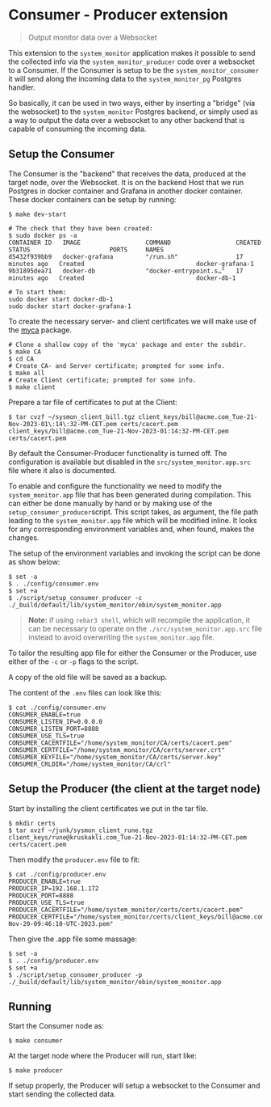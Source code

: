# Consumer - Producer extension
> Output monitor data over a Websocket

This extension to the `system_monitor` application makes
it possible to send the collected info via the `system_monitor_producer`
code over a websocket to a Consumer. If the Consumer is setup
to be the `system_monitor_consumer` it will send along the incoming
data to the `system_monitor_pg` Postgres handler.

So basically, it can be used in two ways, either by inserting
a "bridge" (via the websocket) to the `system_monitor` Postgres
backend, or simply used as a way to output the data over a websocket
to any other backend that is capable of consuming the incoming data.


## Setup the Consumer

The Consumer is the "backend" that receives the data, produced
at the target node, over the Websocket. It is on the backend Host
that we run Postgres in docker container and Grafana in another
docker container. These docker containers can be setup by running:

```shell
$ make dev-start

# The check that they have been created:
$ sudo docker ps -a
CONTAINER ID   IMAGE                  COMMAND                  CREATED          STATUS                      PORTS     NAMES                                                                                
d5432f939bb9   docker-grafana         "/run.sh"                17 minutes ago   Created                               docker-grafana-1                                                                     
9b31895dea71   docker-db              "docker-entrypoint.s…"   17 minutes ago   Created                               docker-db-1

# To start them:
sudo docker start docker-db-1
sudo docker start docker-grafana-1
```

To create the necessary server- and client certificates we will make use
of the [myca](https://github.com/etnt/myca) package. 

```shell
# Clone a shallow copy of the 'myca' package and enter the subdir.
$ make CA
$ cd CA
# Create CA- and Server certificate; prompted for some info.
$ make all
# Create Client certificate; prompted for some info.
$ make client
```

Prepare a tar file of certificates to put at the Client:

```shell
$ tar cvzf ~/sysmon_client_bill.tgz client_keys/bill@acme.com_Tue-21-Nov-2023-01\:14\:32-PM-CET.pem certs/cacert.pem 
client_keys/bill@acme.com_Tue-21-Nov-2023-01:14:32-PM-CET.pem
certs/cacert.pem
```

By default the Consumer-Producer functionality is turned off.
The configuration is available but disabled in the
`src/system_monitor.app.src` file where it also is documented.

To enable and configure the functionality we need to modify the
`system_monitor.app` file that has been generated during compilation.
This can either be done manually by hand or by making use of the
`setup_consumer_producer`script. This script takes, as argument,
the file path leading to the `system_monitor.app` file which will
be modified inline. It looks for any corresponding environment
variables and, when found, makes the changes.

The setup of the environment variables and invoking the
script can be done as show below:

```shell
$ set -a
$ . ./config/consumer.env
$ set +a
$ ./script/setup_consumer_producer -c ./_build/default/lib/system_monitor/ebin/system_monitor.app
```
> __Note:__ if using `rebar3 shell`, which will recompile the application,
> it can be necessary to operate on the `./src/system_monitor.app.src`
> file instead to avoid overwriting the `system_monitor.app` file.

To tailor the resulting app file for either the Consumer or the Producer,
use either of the `-c` or `-p` flags to the script.

A copy of the old file will be saved as a backup.

The content of the `.env` files can look like this:

```shell
$ cat ./config/consumer.env
CONSUMER_ENABLE=true
CONSUMER_LISTEN_IP=0.0.0.0
CONSUMER_LISTEN_PORT=8888
CONSUMER_USE_TLS=true
CONSUMER_CACERTFILE="/home/system_monitor/CA/certs/cacert.pem"
CONSUMER_CERTFILE="/home/system_monitor/CA/certs/server.crt"
CONSUMER_KEYFILE="/home/system_monitor/CA/certs/server.key"
CONSUMER_CRLDIR="/home/system_monitor/CA/crl"
```


## Setup the Producer (the client at the target node)

Start by installing the client certificates we put in the tar file.

```shell
$ mkdir certs
$ tar xvzf ~/junk/sysmon_client_rune.tgz
client_keys/rune@kruskakli.com_Tue-21-Nov-2023-01:14:32-PM-CET.pem
certs/cacert.pem
```

Then modify the `producer.env` file to fit:

```shell
$ cat ./config/producer.env
PRODUCER_ENABLE=true
PRODUCER_IP=192.168.1.172
PRODUCER_PORT=8888
PRODUCER_USE_TLS=true
PRODUCER_CACERTFILE="/home/system_monitor/certs/certs/cacert.pem"
PRODUCER_CERTFILE="/home/system_monitor/certs/client_keys/bill@acme.com_Mon-Nov-20-09:46:10-UTC-2023.pem"
```

Then give the .app file some massage: 

```shell
$ set -a
$ . ./config/producer.env
$ set +a
$ ./script/setup_consumer_producer -p ./_build/default/lib/system_monitor/ebin/system_monitor.app
```


## Running


Start the Consumer node as:

```shell
$ make consumer
```

At the target node where the Producer will run, start like:

```shell
$ make producer
```

If setup properly, the Producer will setup a websocket to the
Consumer and start sending the collected data.

